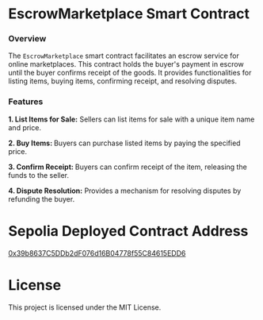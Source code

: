 # EscrowMarketplace Smart Contract

### Overview
The `EscrowMarketplace` smart contract facilitates an escrow service for online marketplaces. This contract holds the buyer's payment in escrow until the buyer confirms receipt of the goods. It provides functionalities for listing items, buying items, confirming receipt, and resolving disputes.

### Features
<b> 1. List Items for Sale:</b> Sellers can list items for sale with a unique item name and price.

<b> 2. Buy Items: </b> Buyers can purchase listed items by paying the specified price.

<b>3. Confirm Receipt: </b> Buyers can confirm receipt of the item, releasing the funds to the seller.

<b>4. Dispute Resolution:</b> Provides a mechanism for resolving disputes by refunding the buyer.

# Sepolia Deployed Contract Address 
[0x39b8637C5DDb2dF076d16B04778f55C84615EDD6](https://sepolia.etherscan.io/address/0x39b8637c5ddb2df076d16b04778f55c84615edd6#code)


# License
This project is licensed under the MIT License.
